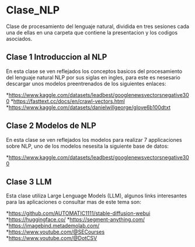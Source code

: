 # Clase_NLP
Clase de procesamiento del lenguaje natural, dividida en tres sesiones cada una de ellas en una carpeta que contiene la presentacion y los codigos asociados.

## Clase 1 Introduccion al NLP
En esta clase se ven reflejados los conceptos basicos del procesamiento del lenguaje natural NLP por sus siglas en ingles, para este es nesesario descargar unos modelos preentrenados de los siguientes enlaces:

*https://www.kaggle.com/datasets/leadbest/googlenewsvectorsnegative300
*https://fasttext.cc/docs/en/crawl-vectors.html
*https://www.kaggle.com/datasets/danielwillgeorge/glove6b100dtxt


## Clase 2 Modelos de NLP 
En esta clase se ven reflejados los modelos para realizar 7 applicaciones sobre NLP, uno de los modelos nesesita la siguiente base de datos:

*https://www.kaggle.com/datasets/leadbest/googlenewsvectorsnegative300

## Clase 3 LLM
Esta clase utiliza Large Lenguage Models (LLM), algunos links interesantes para las aplicaciones o consultar mas de este tema son:

*https://github.com/AUTOMATIC1111/stable-diffusion-webui
*https://huggingface.co/
*https://segment-anything.com/
*https://imagebind.metademolab.com/
*https://www.youtube.com/@SECourses
*https://www.youtube.com/@DotCSV

